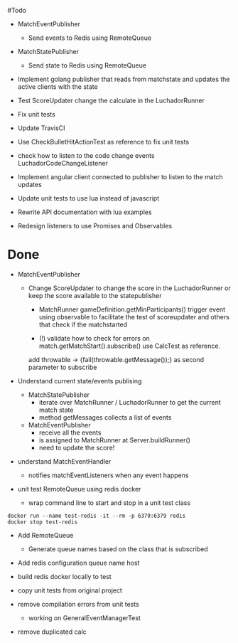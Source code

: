 #Todo

* MatchEventPublisher
    - Send events to Redis using RemoteQueue
    
* MatchStatePublisher
    - Send state to Redis using RemoteQueue

* Implement golang publisher that reads from matchstate and 
updates the active clients with the state

* Test ScoreUpdater change the calculate in the LuchadorRunner

* Fix unit tests

* Update TravisCI

* Use CheckBulletHitActionTest as reference to fix unit tests 


* check how to listen to the code change events 
LuchadorCodeChangeListener

* Implement angular client connected to publisher to listen to the 
match updates

* Update unit tests to use lua instead of javascript 

* Rewrite API documentation with lua examples

* Redesign listeners to use Promises and Observables

# Done 

* MatchEventPublisher
    - Change ScoreUpdater to change the score in the LuchadorRunner
      or keep the score available to the statepublisher

        - MatchRunner gameDefinition.getMinParticipants()
        trigger event using observable to facilitate the test
        of scoreupdater and others that check if the matchstarted
        
        - (!) validate how to check for errors 
        on match.getMatchStart().subscribe() 
        use CalcTest as reference.
        
        add throwable -> {fail(throwable.getMessage());}
        as second parameter to subscribe 

* Understand current state/events publising 
    * MatchStatePublisher
        - iterate over MatchRunner / LuchadorRunner to get the current match state
        - method getMessages collects a list of events 
         
    - MatchEventPublisher 
        - receive all the events
        - is assigned to MatchRunner at Server.buildRunner()
        - need to update the score!

* understand MatchEventHandler 
    - notifies matchEventListeners when any event happens 

* unit test RemoteQueue using redis docker 
    * wrap command line to start and stop in a unit test class 

```
docker run --name test-redis -it --rm -p 6379:6379 redis 
docker stop test-redis
```

* Add RemoteQueue
    * Generate queue names based on the class that is 
    subscribed

* Add redis configuration
    queue name
    host

* build redis docker locally to test
    
* copy unit tests from original project
* remove compilation errors from unit tests
    * working on GeneralEventManagerTest
    
* remove duplicated calc

